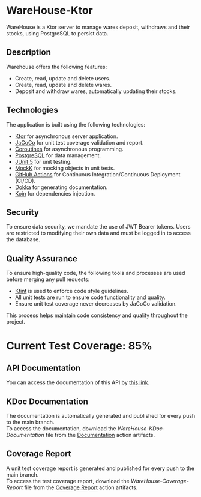 # WareHouse-Ktor

WareHouse is a Ktor server to manage wares deposit, withdraws and their stocks, using PostgreSQL to persist data.

## Description

Warehouse offers the following features:
* Create, read, update and delete users.
* Create, read, update and delete wares.
* Deposit and withdraw wares, automatically updating their stocks.

## Technologies

The application is built using the following technologies:

* [Ktor](https://ktor.io) for asynchronous server application.
* [JaCoCo](https://github.com/jacoco/jacoco) for unit test coverage validation and report.
* [Coroutines](https://kotlinlang.org/docs/coroutines-overview.html) for asynchronous programming.
* [PostgreSQL](https://www.postgresql.org) for data management.
* [JUnit 5](https://junit.org/junit5/docs/current/user-guide) for unit testing.
* [MockK](https://mockk.io) for mocking objects in unit tests.
* [GitHub Actions](https://docs.github.com/pt/actions/learn-github-actions) for Continuous Integration/Continuous Deployment (CI/CD).
* [Dokka](https://github.com/Kotlin/dokka) for generating documentation.
* [Koin](https://insert-koin.io/docs/quickstart/ktor/) for dependencies injection.

## Security

To ensure data security, we mandate the use of JWT Bearer tokens. Users are restricted to modifying their own data and
must be logged in to access the database.

## Quality Assurance

To ensure high-quality code, the following tools and processes are used before merging any pull requests:

* [Ktint](https://pinterest.github.io/ktlint/) is used to enforce code style guidelines.
* All unit tests are run to ensure code functionality and quality.
* Ensure unit test coverage never decreases by JaCoCo validation.

This process helps maintain code consistency and quality throughout the project.

# Current Test Coverage: 85%

## API Documentation

You can access the documentation of this API by [this link](https://documenter.getpostman.com/view/28162587/2sA3JGeihC).

## KDoc Documentation

The documentation is automatically generated and published for every push to the main branch.\
To access the documentation, download the _WareHouse-KDoc-Documentation_ file from the [Documentation](https://github.com/LeonardoBai12/WareHouse-Ktor/actions/workflows/documentation_workflow.yml) action artifacts.

## Coverage Report

A unit test coverage report is generated and published for every push to the main branch.\
To access the test coverage report, download the _WareHouse-Coverage-Report_ file from the [Coverage Report](https://github.com/LeonardoBai12/WareHouse-Ktor/actions/workflows/coverage_report_worflow.yml) action artifacts.
